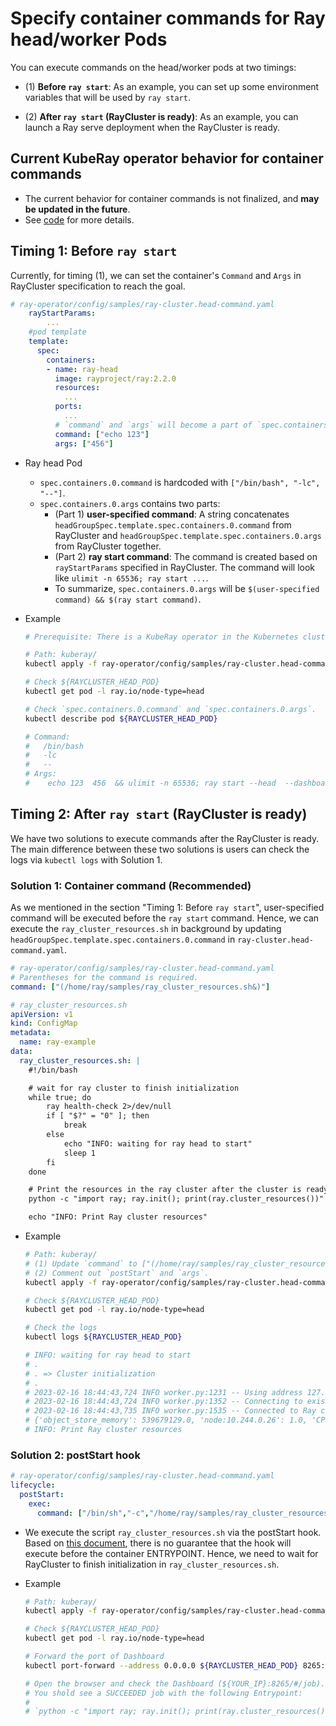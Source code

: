 # Specify container commands for Ray head/worker Pods
You can execute commands on the head/worker pods at two timings:

* (1) **Before `ray start`**: As an example, you can set up some environment variables that will be used by `ray start`.

* (2) **After `ray start` (RayCluster is ready)**: As an example, you can launch a Ray serve deployment when the RayCluster is ready.

## Current KubeRay operator behavior for container commands
* The current behavior for container commands is not finalized, and **may be updated in the future**.
* See [code](https://github.com/ray-project/kuberay/blob/47148921c7d14813aea26a7974abda7cf22bbc52/ray-operator/controllers/ray/common/pod.go#L301-L326) for more details.

## Timing 1: Before `ray start`
Currently, for timing (1), we can set the container's `Command` and `Args` in RayCluster specification to reach the goal.

```yaml
# ray-operator/config/samples/ray-cluster.head-command.yaml
    rayStartParams:
        ...
    #pod template
    template:
      spec:
        containers:
        - name: ray-head
          image: rayproject/ray:2.2.0
          resources:
            ...
          ports:
            ...
          # `command` and `args` will become a part of `spec.containers.0.args` in the head Pod.
          command: ["echo 123"]
          args: ["456"]
```
* Ray head Pod
  * `spec.containers.0.command` is hardcoded with `["/bin/bash", "-lc", "--"]`.
  * `spec.containers.0.args` contains two parts:
    * (Part 1) **user-specified command**: A string concatenates `headGroupSpec.template.spec.containers.0.command` from RayCluster and `headGroupSpec.template.spec.containers.0.args` from RayCluster together.
    * (Part 2) **ray start command**: The command is created based on `rayStartParams` specified in RayCluster. The command will look like `ulimit -n 65536; ray start ...`.
    * To summarize, `spec.containers.0.args` will be `$(user-specified command) && $(ray start command)`.

* Example
    ```sh
    # Prerequisite: There is a KubeRay operator in the Kubernetes cluster.

    # Path: kuberay/
    kubectl apply -f ray-operator/config/samples/ray-cluster.head-command.yaml

    # Check ${RAYCLUSTER_HEAD_POD}
    kubectl get pod -l ray.io/node-type=head

    # Check `spec.containers.0.command` and `spec.containers.0.args`.
    kubectl describe pod ${RAYCLUSTER_HEAD_POD}

    # Command:
    #   /bin/bash
    #   -lc
    #   --
    # Args:
    #    echo 123  456  && ulimit -n 65536; ray start --head  --dashboard-host=0.0.0.0  --num-cpus=1  --block  --metrics-export-port=8080  --memory=2147483648
    ```


## Timing 2: After `ray start` (RayCluster is ready)
We have two solutions to execute commands after the RayCluster is ready. The main difference between these two solutions is users can check the logs via `kubectl logs` with Solution 1.

### Solution 1: Container command (Recommended)
As we mentioned in the section "Timing 1: Before `ray start`", user-specified command will be executed before the `ray start` command. Hence, we can execute the `ray_cluster_resources.sh` in background by updating `headGroupSpec.template.spec.containers.0.command` in `ray-cluster.head-command.yaml`.

```yaml
# ray-operator/config/samples/ray-cluster.head-command.yaml
# Parentheses for the command is required.
command: ["(/home/ray/samples/ray_cluster_resources.sh&)"]

# ray_cluster_resources.sh
apiVersion: v1
kind: ConfigMap
metadata:
  name: ray-example
data:
  ray_cluster_resources.sh: |
    #!/bin/bash

    # wait for ray cluster to finish initialization
    while true; do
        ray health-check 2>/dev/null
        if [ "$?" = "0" ]; then
            break
        else
            echo "INFO: waiting for ray head to start"
            sleep 1
        fi
    done

    # Print the resources in the ray cluster after the cluster is ready.
    python -c "import ray; ray.init(); print(ray.cluster_resources())"

    echo "INFO: Print Ray cluster resources"
```

* Example
    ```sh
    # Path: kuberay/
    # (1) Update `command` to ["(/home/ray/samples/ray_cluster_resources.sh&)"]
    # (2) Comment out `postStart` and `args`.
    kubectl apply -f ray-operator/config/samples/ray-cluster.head-command.yaml

    # Check ${RAYCLUSTER_HEAD_POD}
    kubectl get pod -l ray.io/node-type=head

    # Check the logs
    kubectl logs ${RAYCLUSTER_HEAD_POD}

    # INFO: waiting for ray head to start
    # .
    # . => Cluster initialization
    # .
    # 2023-02-16 18:44:43,724 INFO worker.py:1231 -- Using address 127.0.0.1:6379 set in the environment variable RAY_ADDRESS
    # 2023-02-16 18:44:43,724 INFO worker.py:1352 -- Connecting to existing Ray cluster at address: 10.244.0.26:6379...
    # 2023-02-16 18:44:43,735 INFO worker.py:1535 -- Connected to Ray cluster. View the dashboard at http://10.244.0.26:8265
    # {'object_store_memory': 539679129.0, 'node:10.244.0.26': 1.0, 'CPU': 1.0, 'memory': 2147483648.0}
    # INFO: Print Ray cluster resources
    ```

### Solution 2: postStart hook
```yaml
# ray-operator/config/samples/ray-cluster.head-command.yaml
lifecycle:
  postStart:
    exec:
      command: ["/bin/sh","-c","/home/ray/samples/ray_cluster_resources.sh"]
```
* We execute the script `ray_cluster_resources.sh` via the postStart hook. Based on [this document](https://kubernetes.io/docs/concepts/containers/container-lifecycle-hooks/#container-hooks), there is no guarantee that the hook will execute before the container ENTRYPOINT. Hence, we need to wait for RayCluster to finish initialization in `ray_cluster_resources.sh`.

* Example
    ```sh
    # Path: kuberay/
    kubectl apply -f ray-operator/config/samples/ray-cluster.head-command.yaml

    # Check ${RAYCLUSTER_HEAD_POD}
    kubectl get pod -l ray.io/node-type=head

    # Forward the port of Dashboard
    kubectl port-forward --address 0.0.0.0 ${RAYCLUSTER_HEAD_POD} 8265:8265

    # Open the browser and check the Dashboard (${YOUR_IP}:8265/#/job).
    # You shold see a SUCCEEDED job with the following Entrypoint:
    # 
    # `python -c "import ray; ray.init(); print(ray.cluster_resources())"`
    ```
